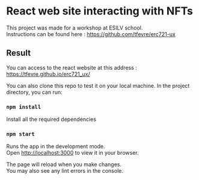 # React web site interacting with NFTs

This project was made for a workshop at ESILV school.  
Instructions can be found here : https://github.com/tfevre/erc721-ux  

## Result

You can access to the react website at this address : https://tfevre.github.io/erc721_ux/  
  
You can also clone this repo to test it on your local machine. In the project directory, you can run:

### `npm install`

Install all the required dependencies

### `npm start`

Runs the app in the development mode.\
Open [http://localhost:3000](http://localhost:3000) to view it in your browser.

The page will reload when you make changes.\
You may also see any lint errors in the console.



